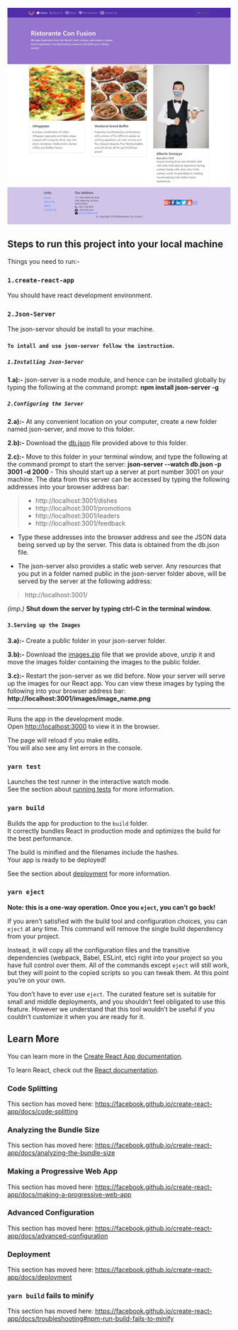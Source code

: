 ![Image](https://github.com/ranjeet2003/React-course/blob/master/screencapture-localhost-3000-home-2020-11-04-00_53_23.png?raw=true)
## Steps to run this project into your local machine

Things you need to run:- 

### `1.create-react-app`

You should have react development environment.

### `2.Json-Server`

The json-servor should be install to your machine.

#### `To intall and use json-servor follow the instruction`.

##### ``1.Installing Json-Servor``

**1.a):-** json-server is a node module, and hence can be installed globally by typing the following at the command prompt:
        **npm install json-server -g**


##### ``2.Configuring the Server``

**2.a):-** At any convenient location on your computer, create a new folder named json-server, and move to this folder.

**2.b):-** Download the [db.json](https://d3c33hcgiwev3.cloudfront.net/mNhQRT-6EeieJwrYiMRpMg_99c854b03fba11e8bac2b7a30cba3e24_db.json?Expires=1604534400&Signature=RJ4mSC00Tk74EWR-Kx7VL8d7C9J4CnEZEhSF8aJ~q-21Z6KvzZJq8x-ibmNuvOujmTw9sSFXf3d-Nlitxuu-jpx4Ug8DQAPmn0IFxasvUoYtRYjbaLBScPB2Pw0XX7BgFJeGrATtt4GP5peOmaHaSlh~XkqVia9CQEL8dZp3cpo_&Key-Pair-Id=APKAJLTNE6QMUY6HBC5A) file provided above to this folder.

**2.c):-** Move to this folder in your terminal window, and type the following at the command prompt to start the server:
          **json-server --watch db.json -p 3001 -d 2000**
         - This should start up a server at port number 3001 on your machine. The data from this server can be accessed by typing the following addresses into your browser address bar:
> - http://localhost:3001/dishes
> - http://localhost:3001/promotions
> - http://localhost:3001/leaders
> - http://localhost:3001/feedback
  
  - Type these addresses into the browser address and see the JSON data being served up by the server. This data is obtained from the db.json file.
  
  - The json-server also provides a static web server. Any resources that you put in a folder named public in the json-server folder above, will be served by the server at the following address:
  > http://localhost:3001/
  
  *(imp.)* **Shut down the server by typing ctrl-C in the terminal window.**


#### ``3.Serving up the Images``

**3.a):-** Create a public folder in your json-server folder.

**3.b):-** Download the [images.zip](https://d3c33hcgiwev3.cloudfront.net/dkYXuzfFEei9LwoRWz3xkg_77143c6037c511e8b2a51d62a734b875_images.zip?Expires=1604534400&Signature=YCUjllIoXR0cAaEJ8a8FfLp34sbvxMRK-RNvSHm0G9FeFZe-oYglxaYnK5c49UxeUnaDnrUdSQ23x5~WJaHek46DEBIReadrWkfpxTgujuRZ6z3hjMa2B6kspFCwx5mli9xyyRMkCeMuD2FTP~hZhvMqFl-n747lv66vZY81xQw_&Key-Pair-Id=APKAJLTNE6QMUY6HBC5A) file that we provide above, unzip it and move the images folder containing the images to the public folder.

**3.c):-** Restart the json-server as we did before. Now your server will serve up the images for our React app. You can view these images by typing the following into your browser address bar:
        **http://localhost:3001/images/image_name.png**
  
--------------------------------------------------------------------------------------------------------------------------------------------------------------------------------

Runs the app in the development mode.<br />
Open [http://localhost:3000](http://localhost:3000) to view it in the browser.

The page will reload if you make edits.<br />
You will also see any lint errors in the console.

### `yarn test`

Launches the test runner in the interactive watch mode.<br />
See the section about [running tests](https://facebook.github.io/create-react-app/docs/running-tests) for more information.

### `yarn build`

Builds the app for production to the `build` folder.<br />
It correctly bundles React in production mode and optimizes the build for the best performance.

The build is minified and the filenames include the hashes.<br />
Your app is ready to be deployed!

See the section about [deployment](https://facebook.github.io/create-react-app/docs/deployment) for more information.

### `yarn eject`

**Note: this is a one-way operation. Once you `eject`, you can’t go back!**

If you aren’t satisfied with the build tool and configuration choices, you can `eject` at any time. This command will remove the single build dependency from your project.

Instead, it will copy all the configuration files and the transitive dependencies (webpack, Babel, ESLint, etc) right into your project so you have full control over them. All of the commands except `eject` will still work, but they will point to the copied scripts so you can tweak them. At this point you’re on your own.

You don’t have to ever use `eject`. The curated feature set is suitable for small and middle deployments, and you shouldn’t feel obligated to use this feature. However we understand that this tool wouldn’t be useful if you couldn’t customize it when you are ready for it.

## Learn More

You can learn more in the [Create React App documentation](https://facebook.github.io/create-react-app/docs/getting-started).

To learn React, check out the [React documentation](https://reactjs.org/).

### Code Splitting

This section has moved here: https://facebook.github.io/create-react-app/docs/code-splitting

### Analyzing the Bundle Size

This section has moved here: https://facebook.github.io/create-react-app/docs/analyzing-the-bundle-size

### Making a Progressive Web App

This section has moved here: https://facebook.github.io/create-react-app/docs/making-a-progressive-web-app

### Advanced Configuration

This section has moved here: https://facebook.github.io/create-react-app/docs/advanced-configuration

### Deployment

This section has moved here: https://facebook.github.io/create-react-app/docs/deployment

### `yarn build` fails to minify

This section has moved here: https://facebook.github.io/create-react-app/docs/troubleshooting#npm-run-build-fails-to-minify
